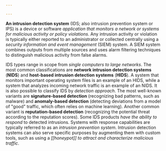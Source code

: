 ```yaml
---

---
```

**An intrusion detection system** (IDS; also intrusion prevention system or IPS) is a device or software *application that monitors a network or systems for malicious activity or policy violations*. Any intrusion activity or violation is typically either reported to an administrator or collected centrally using a *security information and event management* (SIEM) system. A SIEM system combines outputs from multiple sources and uses alarm filtering techniques to distinguish malicious activity from false alarms.

IDS types range in scope from *single computers to large networks*. The most common classifications are **network intrusion detection systems** (**NIDS**) and **host-based intrusion detection systems** (**HIDS**). A system that monitors important operating system files is an example of an HIDS, while a system that analyzes incoming network traffic is an example of an NIDS. It is also possible to classify IDS by *detection approach*. The most well-known variants are **signature-based detection** (recognizing bad patterns, such as malware) and **anomaly-based detection** (detecting deviations from a model of "good" traffic, which often relies on machine learning). Another common variant is **reputation-based detection** (recognizing the potential threat according to the reputation scores). Some IDS products *have the ability to respond* to detected intrusions. Systems with response capabilities are typically referred to as an *intrusion prevention system*. Intrusion detection systems can also serve specific purposes by augmenting them with custom tools, such as using a *[[honeypot]] to attract and characterize malicious traffic*.